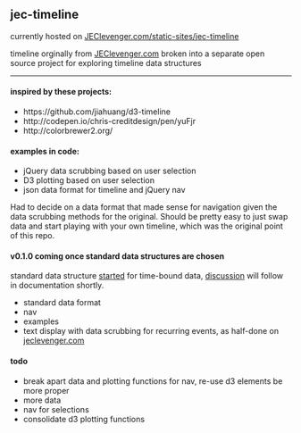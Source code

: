 <h2>jec-timeline</h2>
<p>currently hosted on <a href="http://www.jeclevenger.com/static-sites/jec-timeline/">JEClevenger.com/static-sites/jec-timeline</a></p>
<p>timeline orginally from <a href="http://www.jeclevenger.com">JEClevenger.com</a> broken into a separate open source project for exploring timeline data structures</p>
<hr>
<h4>inspired by these projects:</h4>
<ul>
<li>
https://github.com/jiahuang/d3-timeline
</li>
<li>
http://codepen.io/chris-creditdesign/pen/yuFjr
</li>
<li>
http://colorbrewer2.org/
</li>
</ul>

<h4>examples in code:</h4>
<ul>
<li>
jQuery data scrubbing based on user selection
</li>
<li>
D3 plotting based on user selection
</li>
<li>
json data format for timeline and jQuery nav
</li>
</ul>

<p>Had to decide on a data format that made sense for navigation given the data scrubbing methods for the original. Should be pretty easy to just swap data and start playing with your own timeline, which was the original point of this repo.</p>


<h4>v0.1.0 coming once standard data structures are chosen</h4>
<p>standard data structure <a href="data/time_bound.json">started</a> for time-bound data, <a href="http://www.jeclevenger.com/writing/TIME.html">discussion</a> will follow in documentation shortly.</p>
<ul>
<li>standard data format</li>
<li>nav</li>
<li>examples</li>
<li>text display with data scrubbing for recurring events, as half-done on <a href="http://www.jeclevenger.com">jeclevenger.com</a></li>
</ul>

<h4>todo</h4>
<ul>
<li>break apart data and plotting functions for nav, re-use d3 elements be more proper</li>
<li>more data</li>
<li>nav for selections</li>
<li>consolidate d3 plotting functions</li>
</ul>
